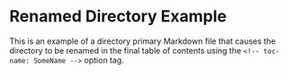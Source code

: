 <!-- toc-name: Renamed Directory Entry Example -->

# Renamed Directory Example

This is an example of a directory primary Markdown file that causes the directory to be renamed in the final table of contents using the `<!-- toc-name: SomeName -->` option tag.